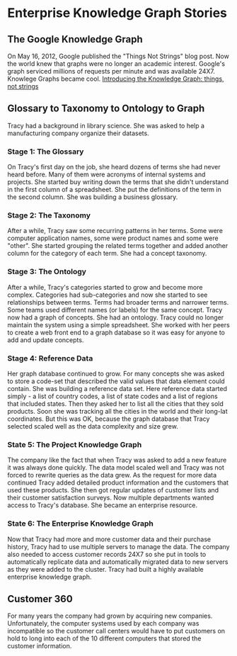 # Enterprise Knowledge Graph Stories

## The Google Knowledge Graph
On May 16, 2012, Google published the "Things Not Strings" blog post.  Now the world knew that graphs were no longer an academic interest. Google's graph serviced millions of requests per minute and was available 24X7.  Knowlege Graphs became cool.
[Introducing the Knowledge Graph: things, not strings](https://www.blog.google/products/search/introducing-knowledge-graph-things-not/)

## Glossary to Taxonomy to Ontology to Graph
Tracy had a background in library science.  She was asked to help a manufacturing company organize their datasets.

### Stage 1: The Glossary
On Tracy's first day on the job, she heard dozens of terms she had never heard before.  Many of them were acronyms of internal systems and projects.  She started buy writing down the terms that she didn't understand in the first column of a spreadsheet.  She put the definitions of the term in the second column. She was building a business glossary.

### Stage 2: The Taxonomy
After a while, Tracy saw some recurring patterns in her terms.  Some were computer application names, some were product names and some were "other".  She started grouping the related terms together and added another column for the category of each term.  She had a concept taxonomy.

### Stage 3: The Ontology
After a while, Tracy's categories started to grow and become more complex.  Categories had sub-categories and now she started to see relationships between terms.  Terms had broader terms and narrower terms.  Some teams used different names (or labels) for the same concept.  Tracy now had a graph of concepts.  She had an ontology.  Tracy could no longer maintain the system using a simple spreadsheet.  She worked with her peers to create a web front end to a graph database so it was easy for anyone to add and update concepts.

### Stage 4: Reference Data
Her graph database continued to grow.  For many concepts she was asked to store a code-set that described the valid values that data element could contain.  She was building a reference data set.  Here reference data started simply - a list of country codes, a list of state codes and a list of regions that included states.  Then they asked her to list all the cities that they sold products.  Soon she was tracking all the cities in the world and their long-lat coordinates.  But this was OK, because the graph database that Tracy selected scaled well as the data complexity and size grew.

### State 5: The Project Knowledge Graph
The company like the fact that when Tracy was asked to add a new feature it was always done quickly.  The data model scaled well and Tracy was not forced to rewrite queries as the data grew.  As the request for more data continued Tracy added detailed product information and the customers that used these products.  She then got regular updates of customer lists and their customer satisfaction surveys.  Now multiple departments wanted access to Tracy's database.  She became an enterprise resource.

### State 6: The Enterprise Knowledge Graph
Now that Tracy had more and more customer data and their purchase history, Tracy had to use multiple servers to manage the data.  The company also needed to access customer records 24X7 so she put in tools to automatically replicate data and automatically migrated data to new servers as they were added to the cluster.  Tracy had built a highly available enterprise knowledge graph.

## Customer 360
For many years the company had grown by acquiring new companies.  Unfortunately, the computer systems used by each company was incompatible so the customer call centers would have to put customers on hold to long into each of the 10 different computers that stored the customer information.
